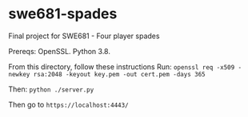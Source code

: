 # swe681-spades
Final project for SWE681 - Four player spades

Prereqs: OpenSSL. Python 3.8.

From this directory, follow these instructions
Run: `openssl req -x509 -newkey rsa:2048 -keyout key.pem -out cert.pem -days 365`

Then:
`python ./server.py`

Then go to `https://localhost:4443/`